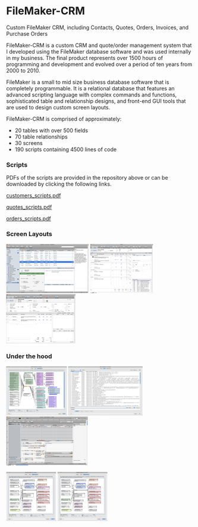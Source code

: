 # FileMaker-CRM
Custom FileMaker CRM, including Contacts, Quotes, Orders, Invoices, and Purchase Orders

FileMaker-CRM is a custom CRM and quote/order management system that I developed
using the FileMaker database software and was used internally in my business. 
The final product represents over 1500 hours of programming and development and evolved
over a period of ten years from 2000 to 2010.  

FileMaker is a small to mid size business database software that is completely programmable.  It
is a relational database that features an advanced scripting language with complex commands
and functions, sophisticated table and relationship designs, and front-end GUI tools that are
used to design custom screen layouts.

FileMaker-CRM is comprised of approximately:
* 20 tables with over 500 fields
* 70 table relationships
* 30 screens
* 190 scripts containing 4500 lines of code

### Scripts
PDFs of the scripts are provided in the repository above or can be downloaded by clicking the following links.

[customers_scripts.pdf](https://github.com/jamesapdx/FileMaker-CRM/raw/master/customers_scripts.pdf)

[quotes_scripts.pdf](https://github.com/jamesapdx/FileMaker-CRM/raw/master/quotes_scripts.pdf)

[orders_scripts.pdf](https://github.com/jamesapdx/FileMaker-CRM/raw/master/orders_scripts.pdf)

### Screen Layouts

[![customers](https://github.com/jamesapdx/FileMaker-CRM/raw/master/screenshots/thumbnails/customers_t.png)](https://github.com/jamesapdx/FileMaker-CRM/raw/master/screenshots/customers.png)
[![quotes](https://github.com/jamesapdx/FileMaker-CRM/raw/master/screenshots/thumbnails/quotes_t.png)](https://github.com/jamesapdx/FileMaker-CRM/raw/master/screenshots/quotes.png)
[![orders](https://github.com/jamesapdx/FileMaker-CRM/raw/master/screenshots/thumbnails/orders_t.png)](https://github.com/jamesapdx/FileMaker-CRM/raw/master/screenshots/orders.png)

### Under the hood

[![customers_relationship](https://github.com/jamesapdx/FileMaker-CRM/raw/master/screenshots/thumbnails/customers_relationships_t.png)](https://github.com/jamesapdx/FileMaker-CRM/raw/master/screenshots/customers_relationships.png)
[![customers_fields](https://github.com/jamesapdx/FileMaker-CRM/raw/master/screenshots/thumbnails/customers_fields_t.png)](https://github.com/jamesapdx/FileMaker-CRM/raw/master/screenshots/customers_fields.png)
[![customers_layout](https://github.com/jamesapdx/FileMaker-CRM/raw/master/screenshots/thumbnails/customers_layout_t.png)](https://github.com/jamesapdx/FileMaker-CRM/raw/master/screenshots/customers_layout.png)

[![quotes_relationship](https://github.com/jamesapdx/FileMaker-CRM/raw/master/screenshots/thumbnails/quotes_relationships_t.png)](https://github.com/jamesapdx/FileMaker-CRM/raw/master/screenshots/quotes_relationships.png)
[![orders_relationship](https://github.com/jamesapdx/FileMaker-CRM/raw/master/screenshots/thumbnails/quotes_relationships_t.png)](https://github.com/jamesapdx/FileMaker-CRM/raw/master/screenshots/quotes_relationships.png)
